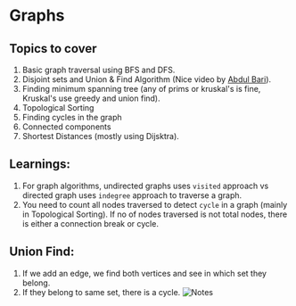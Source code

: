 # Graphs
## Topics to cover
1. Basic graph traversal using BFS and DFS.
2. Disjoint sets and Union & Find Algorithm (Nice video by [Abdul Bari](https://www.youtube.com/watch?v=wU6udHRIkcc)).
3. Finding minimum spanning tree (any of prims or kruskal's is fine, Kruskal's use greedy and union find).
4. Topological Sorting 
5. Finding cycles in the graph
6. Connected components
7. Shortest Distances (mostly using Dijsktra).

## Learnings:
1. For graph algorithms, undirected graphs uses `visited` approach vs directed graph uses `indegree` approach to traverse a graph.
2. You need to count all nodes traversed to detect `cycle` in a graph (mainly in Topological Sorting). If no of nodes traversed is not total nodes, there is either a connection break or cycle.

## Union Find:
1. If we add an edge, we find both vertices and see in which set they belong.
2. If they belong to same set, there is a cycle.
![Notes](./images/union_find_notes.jpeg)
